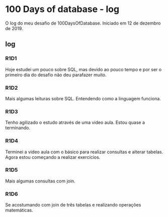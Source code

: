 # 100 Days of database - log

O log do meu desafio de 100DaysOfDatabase. Iniciado em 12 de dezembro de 2019.

## log

### R1D1

Hoje estudei um pouco sobre SQL, mas devido ao pouco tempo e por ser o primeiro dia do desafio não deu parafazer muito.

### R1D2

Mais algumas leituras sobre SQL. Entendendo como a linguagem funciona.

### R1D3

Tenho agilizado o estudo através de uma video aula. Estou quase a terminando.

### R1D4

Terminei a video aula com o básico para realizar consultas e alterar tabelas. Agora estou começando a realizar exercícios.

### R1D5

Mais algumas consultas com join.

### R1D6

Se acostumando com join de três tabelas e realizando operações matemáticas.